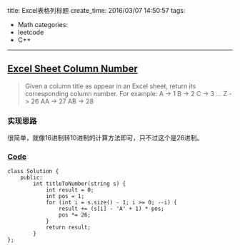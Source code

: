 title: Excel表格列标题
create_time: 2016/03/07 14:50:57
tags:
- Math
categories:
- leetcode
- C++

---
## [Excel Sheet Column Number](https://leetcode.com/problems/excel-sheet-column-number/)
> Given a column title as appear in an Excel sheet, return its corresponding column number.
> For example:
> A -> 1
> B -> 2
> C -> 3
> ...
> Z -> 26
> AA -> 27
> AB -> 28

### 实现思路
很简单，就像16进制转10进制的计算方法即可，只不过这个是26进制。

### [Code](https://github.com/Finalcheat/leetcode/blob/master/src/Excel-Sheet-Column-Number.cpp)
```
class Solution {
    public:
        int titleToNumber(string s) {
            int result = 0;
            int pos = 1;
            for (int i = s.size() - 1; i >= 0; --i) {
                result += (s[i] - 'A' + 1) * pos;
                pos *= 26;
            }
            return result;
        }
};
```
